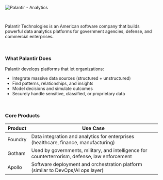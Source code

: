 ![Palantir - Analytics](https://europeanbusinessmagazine.com/wp-content/uploads/2025/06/logo2.png)

<br />

Palantir Technologies is an American software company that builds powerful data analytics platforms for government agencies, defense, and commercial enterprises.

<br />

### What Palantir Does
Palantir develops platforms that let organizations:
- Integrate massive data sources (structured + unstructured)
- Find patterns, relationships, and insights
- Model decisions and simulate outcomes
- Securely handle sensitive, classified, or proprietary data

<br />

### Core Products

| Product |	Use Case |
|---------|----------|
| Foundry | Data integration and analytics for enterprises (healthcare, finance, manufacturing) |
| Gotham | Used by governments, military, and intelligence for counterterrorism, defense, law enforcement |
| Apollo | Software deployment and orchestration platform (similar to DevOps/AI ops layer) |

